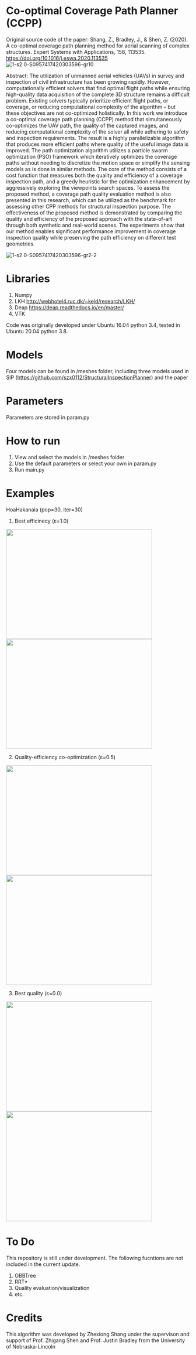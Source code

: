 # Co-optimal Coverage Path Planner (CCPP)

Original source code of the paper: 
Shang, Z., Bradley, J., & Shen, Z. (2020). A co-optimal coverage path planning method for aerial scanning of complex structures. Expert Systems with Applications, 158, 113535. https://doi.org/10.1016/j.eswa.2020.113535
![1-s2 0-S0957417420303596-gr10](https://github.com/szx0112/co-optimal-path-planning.github.io/assets/10392640/1638700c-252f-4b39-91a9-7060f5c9f546)

Abstract: The utilization of unmanned aerial vehicles (UAVs) in survey and inspection of civil infrastructure has been growing rapidly. However, computationally efficient solvers that find optimal flight paths while ensuring high-quality data acquisition of the complete 3D structure remains a difficult problem. Existing solvers typically prioritize efficient flight paths, or coverage, or reducing computational complexity of the algorithm – but these objectives are not co-optimized holistically. In this work we introduce a co-optimal coverage path planning (CCPP) method that simultaneously co-optimizes the UAV path, the quality of the captured images, and reducing computational complexity of the solver all while adhering to safety and inspection requirements. The result is a highly parallelizable algorithm that produces more efficient paths where quality of the useful image data is improved. The path optimization algorithm utilizes a particle swarm optimization (PSO) framework which iteratively optimizes the coverage paths without needing to discretize the motion space or simplify the sensing models as is done in similar methods. The core of the method consists of a cost function that measures both the quality and efficiency of a coverage inspection path, and a greedy heuristic for the optimization enhancement by aggressively exploring the viewpoints search spaces. To assess the proposed method, a coverage path quality evaluation method is also presented in this research, which can be utilized as the benchmark for assessing other CPP methods for structural inspection purpose. The effectiveness of the proposed method is demonstrated by comparing the quality and efficiency of the proposed approach with the state-of-art through both synthetic and real-world scenes. The experiments show that our method enables significant performance improvement in coverage inspection quality while preserving the path efficiency on different test geometries.

![1-s2 0-S0957417420303596-gr2-2](https://github.com/szx0112/co-optimal-path-planning.github.io/assets/10392640/d7534f69-39fc-47d7-b763-0fd4cfdd4f57)

# Libraries
1. Numpy
2. LKH http://webhotel4.ruc.dk/~keld/research/LKH/
3. Deap https://deap.readthedocs.io/en/master/
4. VTK 

Code was originally developed under Ubuntu 16.04 python 3.4, tested in Ubuntu 20.04 python 3.8.

# Models
Four models can be found in /meshes folder, including three models used in SIP (https://github.com/szx0112/StructuralInspectionPlanner) and the paper

# Parameters
Parameters are stored in param.py

# How to run
1. View and select the models in /meshes folder
2. Use the default parameters or select your own in param.py
3. Run main.py

# Examples
HoaHakanaia (pop=30, iter=30)

1. Best efficinecy (ε=1.0)
<img src="https://github.com/szx0112/co-optimal-path-planning.github.io/assets/10392640/1ff8fc05-c1e7-47d9-b9c0-f3c582336846" width="400" height="300">
<img src="https://github.com/szx0112/co-optimal-path-planning.github.io/assets/10392640/0788bc2a-e8c7-4fae-bbdf-08d8d9d97c67" width="400" height="300">

2. Quality-efficiency co-optimization (ε=0.5)
<img src="https://github.com/szx0112/co-optimal-path-planning.github.io/assets/10392640/f76c8a1c-141a-4f96-9104-83b5c6c42b72" width="400" height="300">
<img src="https://github.com/szx0112/co-optimal-path-planning.github.io/assets/10392640/88af7f1d-455d-44e1-9ff3-5d83517789be" width="400" height="300">

3. Best quality (ε=0.0)
<img src="https://github.com/szx0112/co-optimal-path-planning.github.io/assets/10392640/3286fe4e-8d31-4467-973d-b7fb1774680e" width="400" height="300">
<img src="https://github.com/szx0112/co-optimal-path-planning.github.io/assets/10392640/846a2137-b369-440a-b22a-c8e082df8c64" width="400" height="300">


# To Do
This repository is still under development. The following fucntions are not included in the current update.
1. OBBTree
2. RRT*
3. Quality evaluation/visualization
4. etc.

# Credits
This algorithm was developed by Zhexiong Shang under the supervison and support of Prof. Zhigang Shen and Prof. Justin Bradley from the University of Nebraska-Lincoln

